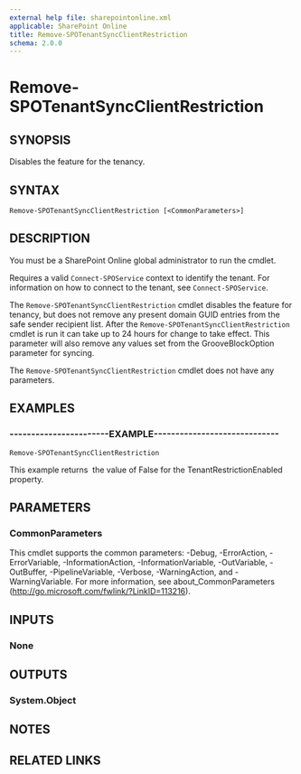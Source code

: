 ```yaml
---
external help file: sharepointonline.xml
applicable: SharePoint Online
title: Remove-SPOTenantSyncClientRestriction
schema: 2.0.0
---
```


# Remove-SPOTenantSyncClientRestriction

## SYNOPSIS
Disables the feature for the tenancy.


## SYNTAX

```
Remove-SPOTenantSyncClientRestriction [<CommonParameters>]
```

## DESCRIPTION

You must be a SharePoint Online global administrator to run the cmdlet.

Requires a valid `Connect-SPOService` context to identify the tenant. For information on how to connect to the tenant, see `Connect-SPOService`.

The `Remove-SPOTenantSyncClientRestriction` cmdlet disables the feature for tenancy, but does not remove any present domain GUID entries from the safe sender recipient list. After the `Remove-SPOTenantSyncClientRestriction` cmdlet is run it can take up to 24 hours for change to take effect. This parameter will also remove any values set from the GrooveBlockOption parameter for syncing. 

The `Remove-SPOTenantSyncClientRestriction` cmdlet does not have any parameters.

## EXAMPLES

### -----------------------EXAMPLE-----------------------------
```
Remove-SPOTenantSyncClientRestriction
```
This example returns  the value of False for the TenantRestrictionEnabled property.


## PARAMETERS

### CommonParameters
This cmdlet supports the common parameters: -Debug, -ErrorAction, -ErrorVariable, -InformationAction, -InformationVariable, -OutVariable, -OutBuffer, -PipelineVariable, -Verbose, -WarningAction, and -WarningVariable. For more information, see about_CommonParameters (http://go.microsoft.com/fwlink/?LinkID=113216).

## INPUTS

### None

## OUTPUTS

### System.Object

## NOTES

## RELATED LINKS
